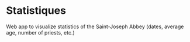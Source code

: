 # Statistiques

Web app to visualize statistics of the Saint-Joseph Abbey (dates, average age, number of priests, etc.)